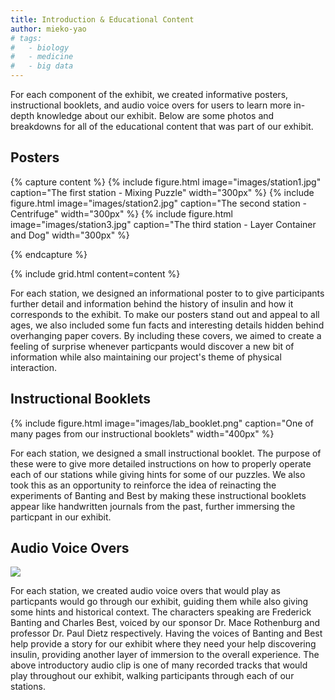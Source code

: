 ```yaml
---
title: Introduction & Educational Content
author: mieko-yao
# tags:
#   - biology
#   - medicine
#   - big data
---
```


For each component of the exhibit, we created informative posters, instructional booklets, and audio voice overs for users to learn more in-depth knowledge about our exhibit. Below are some photos and breakdowns for all of the educational content that was part of our exhibit.

## Posters

{% capture content %}
{%
  include figure.html
  image="images/station1.jpg"
  caption="The first station - Mixing Puzzle"
  width="300px"
%}
{%
  include figure.html
  image="images/station2.jpg"
  caption="The second station - Centrifuge"
  width="300px"
%}
{%
  include figure.html
  image="images/station3.jpg"
  caption="The third station - Layer Container and Dog"
  width="300px"
%}

{% endcapture %}

{%
  include grid.html
  content=content
%}

For each station, we designed an informational poster to to give participants further detail and information behind the history of insulin and how it corresponds to the exhibit. To make our posters stand out and appeal to all ages, we also included some fun facts and interesting details hidden behind overhanging paper covers. By including these covers, we aimed to create a feeling of surprise whenever particpants would discover a new bit of information while also maintaining our project's theme of physical interaction.

## Instructional Booklets

{%
  include figure.html
  image="images/lab_booklet.png"
  caption="One of many pages from our instructional booklets"
  width="400px"
%}

For each station, we designed a small instructional booklet. The purpose of these were to give more detailed instructions on how to properly operate each of our stations while giving hints for some of our puzzles. We also took this as an opportunity to reinforce the idea of reinacting the experiments of Banting and Best by making these instructional booklets appear like handwritten journals from the past, further immersing the particpant in our exhibit.

## Audio Voice Overs

![](https://soundcloud.com/cole-wiltse/insulin-project-intro)

For each station, we created audio voice overs that would play as particpants would go through our exhibit, guiding them while also giving some hints and historical context. The characters speaking are Frederick Banting and Charles Best, voiced by our sponsor Dr. Mace Rothenburg and professor Dr. Paul Dietz respectively. Having the voices of Banting and Best help provide a story for our exhibit where they need your help discovering insulin, providing another layer of immersion to the overall experience. The above introductory audio clip is one of many recorded tracks that would play throughout our exhibit, walking participants through each of our stations.